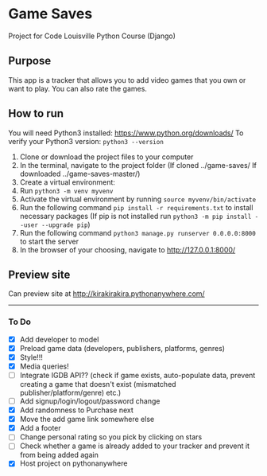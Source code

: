 # Game Saves
Project for Code Louisville Python Course (Django)

## Purpose
This app is a tracker that allows you to add video games that you own or want to play. You can also rate the games.

## How to run
You will need Python3 installed:
https://www.python.org/downloads/
To verify your Python3 version:
`python3 --version`

1. Clone or download the project files to your computer
2. In the terminal, navigate to the project folder (If cloned ../game-saves/ If downloaded ../game-saves-master/)
3. Create a virtual environment:
  1. Run `python3 -m venv myvenv`
  2. Activate the virtual environment by running `source myvenv/bin/activate`
4. Run the following command `pip install -r requirements.txt` to install necessary packages (If pip is not installed run `python3 -m pip install --user --upgrade pip`)
5. Run the following command `python3 manage.py runserver 0.0.0.0:8000` to start the server
6. In the browser of your choosing, navigate to http://127.0.0.1:8000/

## Preview site
Can preview site at http://kirakirakira.pythonanywhere.com/

___

### To Do
- [X] Add developer to model
- [X] Preload game data (developers, publishers, platforms, genres)
- [X] Style!!!
- [X] Media queries!
- [ ] Integrate IGDB API?? (check if game exists, auto-populate data, prevent creating a game that doesn't exist (mismatched publisher/platform/genre) etc.)
- [ ] Add signup/login/logout/password change
- [X] Add randomness to Purchase next
- [X] Move the add game link somewhere else
- [X] Add a footer
- [ ] Change personal rating so you pick by clicking on stars
- [ ] Check whether a game is already added to your tracker and prevent it from being added again
- [X] Host project on pythonanywhere
